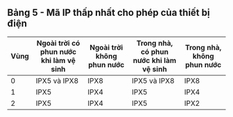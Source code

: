 ## Bảng 5 - Mã IP thấp nhất cho phép của thiết bị điện

|   Vùng | Ngoài trời có phun nước khi làm vệ sinh   | Ngoài trời không phun nước   | Trong nhà, có phun nước khi làm vệ sinh   | Trong nhà, không phun nước   |
|--------|-------------------------------------------|------------------------------|-------------------------------------------|------------------------------|
|      0 | IPX5 và IPX8                              | IPX8                         | IPX5 và IPX8                              | IPX8                         |
|      1 | IPX5                                      | IPX4                         | IPX5                                      | IPX4                         |
|      2 | IPX5                                      | IPX4                         | IPX5                                      | IPX2                         |